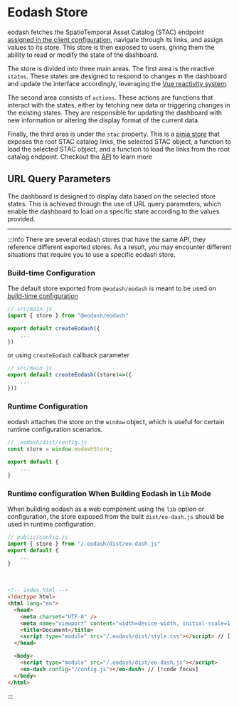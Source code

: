 # Eodash Store

eodash fetches the SpatioTemporal Asset Catalog (STAC) endpoint [assigned in the client configuration](/api/types/core/client/types/type-aliases/Eodash.html#stacendpoint), navigate through its links, and assign values to its store. This store is then exposed to users, giving them the ability to read or modify the state of the dashboard.

The store is divided into three main areas. The first area is the reactive `states`. These states are designed to respond to changes in the dashboard and update the interface accordingly, leveraging the [Vue reactivity system](https://vuejs.org/guide/essentials/reactivity-fundamentals).

The second area consists of `actions`. These actions are functions that interact with the states, either by fetching new data or triggering changes in the existing states. They are responsible for updating the dashboard with new information or altering the display format of the current data.

Finally, the third area is under the `stac` property. This is a [pinia store](https://pinia.vuejs.org/) that exposes the root STAC catalog links, the selected STAC object, a function to load the selected STAC object, and a function to load the links from the root catalog endpoint. Checkout the [API](/api/types/core/client/types/interfaces/EodashStore.html) to learn more

## URL Query Parameters

The dashboard is designed to display data based on the selected store states. This is achieved through the use of URL query parameters, which enable the dashboard to load on a specific state according to the values provided.

---

:::info
There are several eodash stores that have the same API, they reference different exported stores. As a result, you may encounter different situations that require you to use a specific eodash store.

### Build-time Configuration

The default store exported from `@eodash/eodash` is meant to be used on [build-time configuration](/instantiation.html#compile-time-build-time-configuration)

```js
// src/main.js
import { store } from "@eodash/eodash"

export default createEodash({
    ...
})
```

or using `createEodash` callback parameter

```js
// src/main.js
export default createEodash((store)=>({
    ...
}))
```

### Runtime Configuration

eodash attaches the store on the `window` object, which is useful for certain runtime configuration scenarios.

```js
// .eodash/dist/config.js
const store = window.eodashStore;

export default {
    ...
}
```

### Runtime configuration When Building Eodash in `lib` Mode

When building eodash as a web component using the `lib` option or configuration, the store exposed from the built `dist/eo-dash.js` should be used in runtime configuration.

```js
// public/config.js
import { store } from "/.eodash/dist/eo-dash.js"
export default {
    ...
}
```

<br>

```html
<!-- index.html -->
<!doctype html>
<html lang="en">
  <head>
    <meta charset="UTF-8" />
    <meta name="viewport" content="width=device-width, initial-scale=1.0" />
    <title>Document</title>
    <script type="module" src="/.eodash/dist/style.css"></script> // [!code focus]
  </head>

  <body>
    <script type="module" src="/.eodash/dist/eo-dash.js"></script>
    <eo-dash config="/config.js"></eo-dash> // [!code focus]
  </body>
</html>
```

:::
